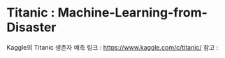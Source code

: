 # Titanic : Machine-Learning-from-Disaster
Kaggle의 Titanic 생존자 예측
링크 : https://www.kaggle.com/c/titanic/
참고 : 
